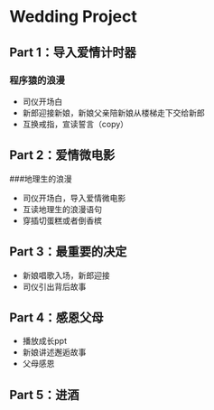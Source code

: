 # Wedding Project

## Part 1：导入爱情计时器
### 程序猿的浪漫

* 司仪开场白
* 新郎迎接新娘，新娘父亲陪新娘从楼梯走下交给新郎
* 互换戒指，宣读誓言（copy）

  
## Part 2：爱情微电影
###地理生的浪漫

* 司仪开场白，导入爱情微电影
* 互读地理生的浪漫语句
* 穿插切蛋糕或者倒香槟

## Part 3：最重要的决定

* 新娘唱歌入场，新郎迎接
* 司仪引出背后故事

## Part 4：感恩父母

* 播放成长ppt
* 新娘讲述邂逅故事
* 父母感恩

## Part 5：进酒


